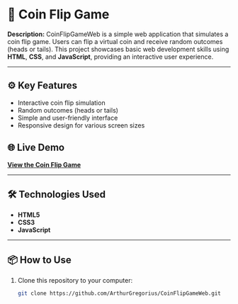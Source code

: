 # 🎲 Coin Flip Game

**Description:**
CoinFlipGameWeb is a simple web application that simulates a coin flip game. Users can flip a virtual coin and receive random outcomes (heads or tails). This project showcases basic web development skills using **HTML**, **CSS**, and **JavaScript**, providing an interactive user experience.

---

## ⚙️ Key Features
- Interactive coin flip simulation
- Random outcomes (heads or tails)
- Simple and user-friendly interface
- Responsive design for various screen sizes

## 🌐 Live Demo
[**View the Coin Flip Game**](https://yourusername.github.io/CoinFlipGameWeb/)

---

## 🛠 Technologies Used
- **HTML5**
- **CSS3**
- **JavaScript**

---

## 📦 How to Use
1. Clone this repository to your computer:
   ```bash
   git clone https://github.com/ArthurGregorius/CoinFlipGameWeb.git
